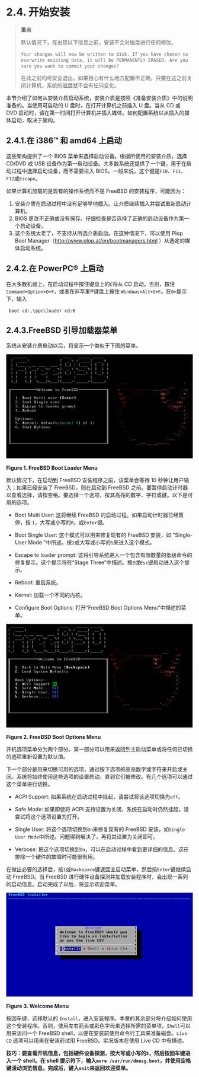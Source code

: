 # 2.4. 开始安装

> **重点**
>
> 默认情况下，在出现以下信息之前，安装不会对磁盘进行任何修改。
>
> ```
> Your changes will now be written to disk. If you have chosen to overwrite existing data, it will be PERMANENTLY ERASED. Are you sure you want to commit your changes?
>```
>
> 在此之前均可安全退出。如果担心有什么地方配置不正确，只要在这之前关闭计算机，系统的磁盘就不会有任何变化。

本节介绍了如何从安装介质启动系统，安装介质是按照《准备安装介质》中的说明准备的。当使用可启动的 U 盘时，在打开计算机之前插入 U 盘。当从 CD 或 DVD 启动时，请在第一时间打开计算机并插入媒体。如何配置系统以从插入的媒体启动，取决于架构。

## 2.4.1.在 i386™ 和 amd64 上启动

这些架构提供了一个 BIOS 菜单来选择启动设备。根据所使用的安装介质，选择 CD/DVD 或 USB 设备作为第一启动设备。大多数系统还提供了一个键，用于在启动过程中选择启动设备，而不需要进入 BIOS。一般来说，这个键是`F10`、`F11`、`F12`或`Escape`。

如果计算机加载的是现有的操作系统而不是 FreeBSD 的安装程序，可能因为：

1. 安装介质在启动过程中没有足够早地插入。让介质继续插入并尝试重新启动计算机。
2. BIOS 更改不正确或没有保存。仔细检查是否选择了正确的启动设备作为第一个启动设备。
3. 这个系统太老了，不支持从所选介质启动。在这种情况下，可以使用 Plop Boot Manager（<http://www.plop.at/en/bootmanagers.html> ）从选定的媒体启动系统。

## 2.4.2.在 PowerPC® 上启动

在大多数机器上，在启动过程中按住键盘上的`C`将从 CD 启动。否则，按住 `Command+Option+O+F`，或者在非苹果®键盘上按住 `Windows+Alt+O+F`。在`0>`提示下，输入

```
 boot cd:,\ppc\loader cd:0
```

## 2.4.3.FreeBSD 引导加载器菜单

系统从安装介质启动以后，将显示一个类似于下图的菜单。

![](../.gitbook/assets/1.png)

**Figure 1. FreeBSD Boot Loader Menu**

默认情况下，在启动到 FreeBSD 安装程序之前，该菜单会等待 10 秒钟让用户输入；如果已经安装了 FreeBSD，则在启动到 FreeBSD 之前。要暂停启动计时器以查看选择，请按空格。要选择一个选项，按其高亮的数字、字符或键。以下是可用的选项。

- Boot Multi User: 这将继续 FreeBSD 的启动过程。如果启动计时器已经暂停，按 `1`，大写或小写的`B`，或`Enter`键。

- Boot Single User: 这个模式可以用来修复现有的 FreeBSD 安装，如 "Single-User Mode "中所述。按`2`或大写或小写的`S`来进入这个模式。

- Escape to loader prompt: 这将引导系统进入一个包含有限数量的低级命令的修复提示。这个提示将在“Stage Three”中描述。按`3`或`Esc`键启动进入这个提示。

- Reboot: 重启系统。

- Kernel: 加载一个不同的内核。

- Configure Boot Options: 打开“FreeBSD Boot Options Menu”中描述的菜单。

![](../.gitbook/assets/2.png)

**Figure 2. FreeBSD Boot Options Menu**

开机选项菜单分为两个部分。第一部分可以用来返回到主启动菜单或将任何已切换的选项重新设置为默认值。

下一个部分是用来切换可用的选项，通过按下选项的高亮数字或字符来开启或关闭。系统将始终使用这些选项的设置启动，直到它们被修改。有几个选项可以通过这个菜单进行切换。

- ACPI Support: 如果系统在启动过程中挂起，请尝试将该选项切换为`off`。

- Safe Mode: 如果即使将 ACPI 支持设置为关闭，系统在启动时仍然挂起，请尝试将这个选项设置为打开。

- Single User: 将这个选项切换到`On`来修复现有的 FreeBSD 安装，如`Single-User Mode`中所述。问题得到解决了，再将其设置为关闭即可。

- Verbose: 把这个选项切换到`On`，可以在启动过程中看到更详细的信息。这在排除一个硬件的故障时可能很有用。

在做出必要的选择后，按`1`或`Backspace`键返回主启动菜单，然后按`Enter`键继续启动 FreeBSD。当 FreeBSD 进行硬件设备探测并加载安装程序时，会出现一系列的启动信息。启动完成了以后，将显示欢迎菜单。

![](../.gitbook/assets/3.png)

**Figure 3. Welcome Menu**

按回车键，选择默认的 `Install`，进入安装程序。本章的其余部分将介绍如何使用这个安装程序。否则，使用左右箭头或彩色字母来选择所需的菜单项。`Shell`可以用来访问一个 FreeBSD shell，以便在安装前使用命令行工具来准备磁盘。`Live CD` 选项可以用来在安装前试用 FreeBSD。实况版本在使用 Live CD 中有描述。

**技巧：要查看开机信息，包括硬件设备探测，按大写或小写的`S`，然后按回车键进入一个 shell。在 shell 提示符下，输入`more /var/run/dmesg.boot`，并使用空格键滚动浏览信息。完成后，键入`exit`来返回欢迎菜单。**
